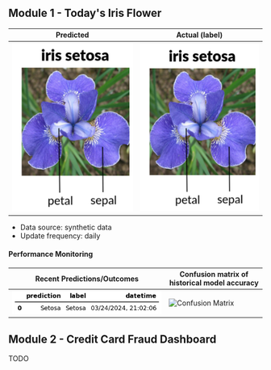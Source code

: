 
## Module 1 - Today's Iris Flower 

| Predicted | Actual (label)
|--------|------- 
| ![Iris](https://raw.githubusercontent.com/annikaijak/bds-serverless-ml-course/main/assets/latest_iris.png) | ![Iris](https://raw.githubusercontent.com/annikaijak/bds-serverless-ml-course/main/assets/actual_iris.png) 

 * Data source: synthetic data
 * Update frequency: daily

#### Performance Monitoring 

| Recent Predictions/Outcomes | Confusion matrix of historical model accuracy 
|--------|------- 
| ![Recent predictions](https://raw.githubusercontent.com/annikaijak/bds-serverless-ml-course/main/assets/df_recent.png) | ![Confusion Matrix](https://raw.githubusercontent.com/annikaijak/bds-serverless-ml-course/main/assets/confusion_matrix.png)


## Module 2 - Credit Card Fraud Dashboard


TODO

